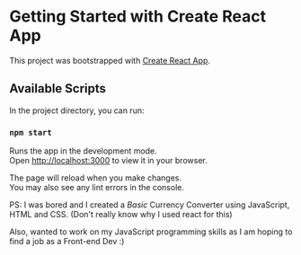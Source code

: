 # Getting Started with Create React App

This project was bootstrapped with [Create React App](https://github.com/facebook/create-react-app).

## Available Scripts

In the project directory, you can run:

### `npm start`

Runs the app in the development mode.\
Open [http://localhost:3000](http://localhost:3000) to view it in your browser.

The page will reload when you make changes.\
You may also see any lint errors in the console.


PS: I was bored and I created a *Basic* Currency Converter using JavaScript, HTML and CSS. (Don't really know why I used react for this)


Also, wanted to work on my JavaScript programming skills as I am hoping to find a job as a Front-end Dev :)
